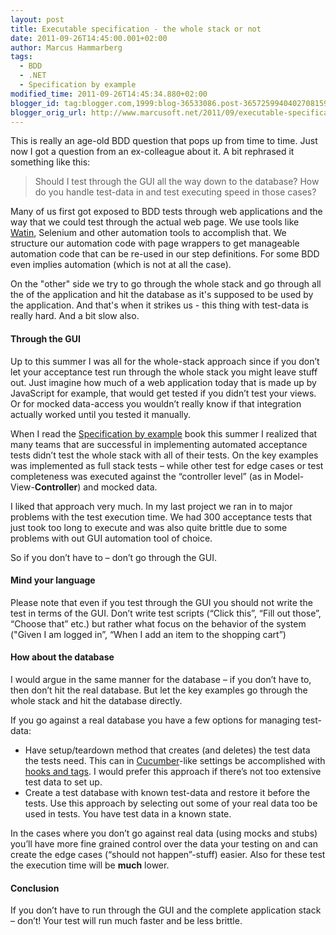 ```yaml
---
layout: post
title: Executable specification - the whole stack or not
date: 2011-09-26T14:45:00.001+02:00
author: Marcus Hammarberg
tags:
  - BDD
  - .NET
  - Specification by example
modified_time: 2011-09-26T14:45:34.880+02:00
blogger_id: tag:blogger.com,1999:blog-36533086.post-3657259940402708159
blogger_orig_url: http://www.marcusoft.net/2011/09/executable-specification-whole-stack-or.html
---
```



This is really an age-old BDD question that pops up from time to time.
Just now I got a question from an ex-colleague about it. A bit rephrased
it something like this:

> Should I test through the GUI all the way down to the database? How do
> you handle test-data in and test executing speed in those cases?

Many of us first got exposed to BDD tests through web applications and
the way that we could test through the actual web page. We use tools
like <a href="http://www.watin.org" target="_blank">Watin</a>, Selenium
and other automation tools to accomplish that. We structure our
automation code with page wrappers to get manageable automation code
that can be re-used in our step definitions. For some BDD even implies
automation (which is not at all the case).

On the "other" side we try to go through the whole stack and go through
all the of the application and hit the database as it's supposed to be
used by the application.
And that's when it strikes us - this thing with test-data is really
hard. And a bit slow also.

#### Through the GUI

Up to this summer I was all for the whole-stack approach since if you
don’t let your acceptance test run through the whole stack you might
leave stuff out. Just imagine how much of a web application today that
is made up by JavaScript for example, that would get tested if you
didn’t test your views. Or for mocked data-access you wouldn’t really
know if that integration actually worked until you tested it manually.

When I read the <a href="http://www.Specificationbyexample.com"
target="_blank">Specification by example</a> book this summer I realized
that many teams that are successful in implementing automated acceptance
tests didn’t test the whole stack with all of their tests. On the key
examples was implemented as full stack tests – while other test for edge
cases or test completeness was executed against the “controller level”
(as in Model-View-**Controller**) and mocked data.

I liked that approach very much. In my last project we ran in to major
problems with the test execution time. We had 300 acceptance tests that
just took too long to execute and was also quite brittle due to some
problems with out GUI automation tool of choice.

So if you don’t have to – don’t go through the GUI.

#### Mind your language

Please note that even if you test through the GUI you should not write
the test in terms of the GUI. Don’t write test scripts (“Click this”,
“Fill out those”, “Choose that” etc.) but rather what focus on the
behavior of the system ("Given I am logged in”, “When I add an item to
the shopping cart”)

#### How about the database

I would argue in the same manner for the database – if you don’t have
to, then don’t hit the real database. But let the key examples go
through the whole stack and hit the database directly.

If you go against a real database you have a few options for managing
test-data:

- Have setup/teardown method that creates (and deletes) the test data
    the tests need. This can in
    <a href="http://www.cukes.info" target="_blank">Cucumber</a>-like
    settings be accomplished with <a
    href="http://www.marcusoft.net/2010/12/using-tags-in-specflow-features.html"
    target="_blank">hooks and tags</a>. I would prefer this approach if
    there’s not too extensive test data to set up.
- Create a test database with known test-data and restore it before
    the tests. Use this approach by selecting out some of your real data
    too be used in tests. You have test data in a known state.

In the cases where you don’t go against real data (using mocks and
stubs) you’ll have more fine grained control over the data your testing
on and can create the edge cases (“should not happen”-stuff) easier.
Also for these test the execution time will be **much** lower.

#### Conclusion

If you don’t have to run through the GUI and the complete application
stack – don’t! Your test will run much faster and be less brittle.
